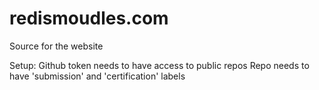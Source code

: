 # redismoudles.com

Source for the website

Setup:
Github token needs to have access to public repos
Repo needs to have 'submission' and 'certification' labels